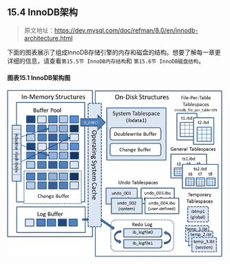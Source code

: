 ## 15.4 InnoDB架构

> 原文地址：https://dev.mysql.com/doc/refman/8.0/en/innodb-architecture.html

下面的图表展示了组成InnoDB存储引擎的内存和磁盘的结构。想要了解每一章更详细的信息，请查看`第15.5节 InnoDB内存结构`和 `第15.6节 InnoDB磁盘结构`。

#### 图表15.1 InnoDB架构图

![](../resources/innodb-architecture.png)
